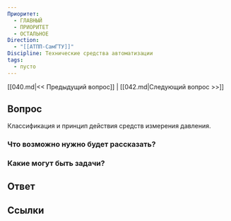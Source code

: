 ```yaml
---
Приоритет:
  - ГЛАВНЫЙ
  - ПРИОРИТЕТ
  - ОСТАЛЬНОЕ
Direction:
  - "[[АТПП-СамГТУ]]" 
Discipline: Технические средства автоматизации 
tags:
  - пусто
---
```

[[040.md|<< Предыдущий вопрос]] | [[042.md|Следующий вопрос >>]]
## Вопрос

Классификация и принцип действия средств измерения давления.

### Что возможно нужно будет рассказать?

### Какие могут быть задачи?

## Ответ

## Ссылки
